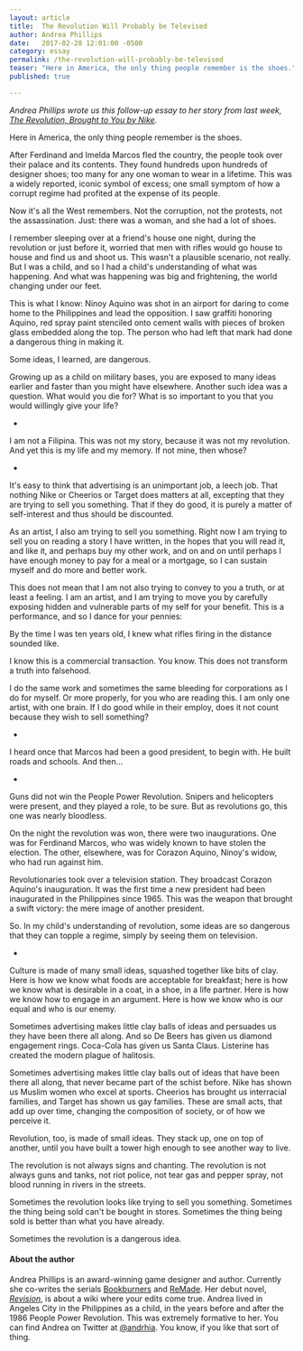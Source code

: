 ```yaml
---
layout: article
title:  The Revolution Will Probably be Televised
author: Andrea Phillips
date:   2017-02-28 12:01:00 -0500
category: essay
permalink: /the-revolution-will-probably-be-televised
teaser: "Here in America, the only thing people remember is the shoes."
published: true

---
```


*Andrea Phillips wrote us this follow-up essay to her story from last week, [The Revolution, Brought to You by Nike](/the-revolution-brought-to-you-by-nike).*

Here in America, the only thing people remember is the shoes.

After Ferdinand and Imelda Marcos fled the country, the people took over their palace and its contents. They found hundreds upon hundreds of designer shoes; too many for any one woman to wear in a lifetime. This was a widely reported, iconic symbol of excess; one small symptom of how a corrupt regime had profited at the expense of its people.

Now it's all the West remembers. Not the corruption, not the protests, not the assassination. Just: there was a woman, and she had a lot of shoes.

I remember sleeping over at a friend's house one night, during the revolution or just before it, worried that men with rifles would go house to house and find us and shoot us. This wasn't a plausible scenario, not really. But I was a child, and so I had a child's understanding of what was happening. And what was happening was big and frightening, the world changing under our feet.

This is what I know: Ninoy Aquino was shot in an airport for daring to come home to the Philippines and lead the opposition. I saw graffiti honoring Aquino, red spray paint stenciled onto cement walls with pieces of broken glass embedded along the top. The person who had left that mark had done a dangerous thing in making it.

Some ideas, I learned, are dangerous.

Growing up as a child on military bases, you are exposed to many ideas earlier and faster than you might have elsewhere. Another such idea was a question. What would you die for? What is so important to you that you would willingly give your life?

-

I am not a Filipina. This was not my story, because it was not my revolution. And yet this is my life and my memory. If not mine, then whose?

-

It's easy to think that advertising is an unimportant job, a leech job. That nothing Nike or Cheerios or Target does matters at all, excepting that they are trying to sell you something. That if they do good, it is purely a matter of self-interest and thus should be discounted.

As an artist, I also am trying to sell you something. Right now I am trying to sell you on reading a story I have written, in the hopes that you will read it, and like it, and perhaps buy my other work, and on and on until perhaps I have enough money to pay for a meal or a mortgage, so I can sustain myself and do more and better work.

This does not mean that I am not also trying to convey to you a truth, or at least a feeling. I am an artist, and I am trying to move you by carefully exposing hidden and vulnerable parts of my self for your benefit. This is a performance, and so I dance for your pennies:

By the time I was ten years old, I knew what rifles firing in the distance sounded like.

I know this is a commercial transaction. You know. This does not transform a truth into falsehood.

I do the same work and sometimes the same bleeding for corporations as I do for myself. Or more properly, for you who are reading this. I am only one artist, with one brain. If I do good while in their employ, does it not count because they wish to sell something?

-

I heard once that Marcos had been a good president, to begin with. He built roads and schools. And then...

-

Guns did not win the People Power Revolution. Snipers and helicopters were present, and they played a role, to be sure. But as revolutions go, this one was nearly bloodless.

On the night the revolution was won, there were two inaugurations. One was for Ferdinand Marcos, who was widely known to have stolen the election. The other, elsewhere, was for Corazon Aquino, Ninoy's widow, who had run against him.

Revolutionaries took over a television station. They broadcast Corazon Aquino's inauguration. It was the first time a new president had been inaugurated in the Philippines since 1965. This was the weapon that brought a swift victory: the mere image of another president.

So. In my child's understanding of revolution, some ideas are so dangerous that they can topple a regime, simply by seeing them on television.

-

Culture is made of many small ideas, squashed together like bits of clay. Here is how we know what foods are acceptable for breakfast; here is how we know what is desirable in a coat, in a shoe, in a life partner. Here is how we know how to engage in an argument. Here is how we know who is our equal and who is our enemy.

Sometimes advertising makes little clay balls of ideas and persuades us they have been there all along. And so De Beers has given us diamond engagement rings. Coca-Cola has given us Santa Claus. Listerine has created the modern plague of halitosis.

Sometimes advertising makes little clay balls out of ideas that have been there all along, that never became part of the schist before. Nike has shown us Muslim women who excel at sports. Cheerios has brought us interracial families, and Target has shown us gay families. These are small acts, that add up over time, changing the composition of society, or of how we perceive it.

Revolution, too, is made of small ideas. They stack up, one on top of another, until you have built a tower high enough to see another way to live.

The revolution is not always signs and chanting. The revolution is not always guns and tanks, not riot police, not tear gas and pepper spray, not blood running in rivers in the streets.

Sometimes the revolution looks like trying to sell you something. Sometimes the thing being sold can't be bought in stores. Sometimes the thing being sold is better than what you have already.

Sometimes the revolution is a dangerous idea.

#### About the author

Andrea Phillips is an award-winning game designer and author. Currently she co-writes the serials [Bookburners](https://www.serialbox.com/serials/556edb3cada6e270f8e2641d) and [ReMade](https://www.serialbox.com/serials/5755b744ada6e220cd1d9948). Her debut novel, [*Revision*](/book/revision), is about a wiki where your edits come true. Andrea lived in Angeles City in the Philippines as a child, in the years before and after the 1986 People Power Revolution. This was extremely formative to her.
You can find Andrea on Twitter at [@andrhia](http://twitter.com/andrhia). You know, if you like that sort of thing.
